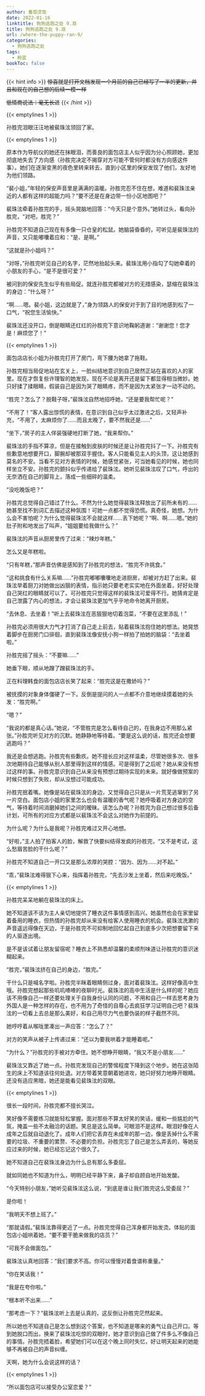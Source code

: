 ```yaml
---
author: 番茄烫饭
date: 2022-01-16
linktitle: 狗狗逃跑之处 9.泪
title: 狗狗逃跑之处 9.泪
url: /where-the-puppy-ran-9/
categories:
  - 狗狗逃跑之处
tags:
  - 粉蓝
bookToc: false
---
```


{{< hint info >}}
~~惊喜就是打开文档发现一个月前的自己已经写了一半的更新，并且和现在的自己想的后续一模一样~~

~~低情商说法：毫无长进~~
{{< /hint >}}

<!--more-->

{{< emptylines 1 >}}

孙胜完泪眼汪汪地被裴珠泫领回了家。

{{< emptylines 1 >}}

原本作为导航仪的她还在抹眼泪，而善良的面包店主人似乎因为分心照顾她，更加彻底地失去了方向感（孙胜完决定不揭穿对方可能不管何时都没有方向感这件事）。她们在逐渐变黑的夜色里转来转去，直到小区里的保安发现了他们，友好地为他们领路。

“裴小姐，”年轻的保安声音里是满满的温暖。孙胜完忍不住在想，难道和裴珠泫亲近的人都有这样的超能力吗？“要不还是在身边带一份小区地图吧？”

裴珠泫牵着孙胜完的手，摇头晃脑地回答：“今天只是个意外。”她转过头，看向孙胜完，“对吧，胜完？”

孙胜完不知道自己现在有多像一只仓皇的松鼠。她脑袋昏昏的，可听见是裴珠泫的声音，又只能嘟囔着应和：“是、是啊。”

“这就是孙小姐吗？”

“对呀，”孙胜完听见自己的名字，茫然地抬起头来。裴珠泫用小指勾了勾她牵着的小朋友的手心，“是不是很可爱？”

被问到的保安先生似乎有些局促。就连孙胜完都被对方的无措感染，瑟缩在裴珠泫的身边：“什么呀？”

“啊……嗯。裴小姐，这边就是了，”身为领路人的保安对于到了目的地感到松了一口气，“祝您生活愉快。”

裴珠泫还没开口，倒是眼睛还红红的孙胜完下意识地鞠躬道谢：“谢谢您！您才是！麻烦您了！”

{{< emptylines 1 >}}

面包店店长小姐为孙胜完打开了房门，弯下腰为她拿了拖鞋。

孙胜完相当局促地站在玄关上，一脸纠结地意识到自己居然正站在喜欢的人的家里。现在才恢复些许理智的她发现，现在不论是离开还是留下都显得相当微妙。她只好揉了揉眼睛，假装自己是因为哭了眼睛疼，而不是因为太紧张才一动不动的。

“胜完？怎么了？脱鞋子呀，”裴珠泫自然地招呼她，“还是要我帮忙呢？”

“不用了！”客人露出惊慌的表情，在意识到自己似乎太过激进之后，又轻声补充，“不用了，太麻烦你了……而且太晚了，要不然我还是……”

“坐下，”房子的主人佯装强硬地打断了她，“我来帮你。”

裴珠泫的手指不算凉，但是在接触到皮肤的时候还是让孙胜完抖了一下。孙胜完有些歉意地想要开口，脚腕却被那双手握住。客人只能看见主人的头顶，这让她感到莫名的不安。当看不见对方表情的时候，她感觉紧张，可当她看见的时候，她也同样坐立不安。孙胜完的颤抖似乎传递给了裴珠泫。她听见裴珠泫叹了口气，呼出的无奈洒在自己的脚背上，落成一些细碎的温柔。

“没吃晚饭吧？”

孙胜完总觉得自己错过了什么。不然为什么她觉得裴珠泫释放出了前所未有的……她甚至找不到词汇去描述这种氛围！可她一点都不觉得恐慌。真奇怪，她想。为什么会不害怕呢？为什么觉得裴珠泫不会就这样……丢下她呢？“啊、啊……嗯。”她的肚子附和地发出了叫声，“姐姐要给我做什么？”

裴珠泫的声音从厨房里传了过来：“辣炒年糕。”

怎么又是年糕啦。

“只有年糕，”那声音仿佛是感知到了孙胜完的想法，“胜完不许挑食。”

“这和挑食有什么关系嘛……”孙胜完嘟嘟囔囔地走进厨房，却被对方赶了出来。裴珠泫举着厨刀对她做出凶狠的表情，指示她只要老老实实地在外面坐着，好好处理自己哭红的眼睛就可以了。可孙胜完只觉得这样的裴珠泫可爱得不行。她猜肯定是自己泄露了内心的想法，才会让裴珠泫更加气乎乎地命令她离开厨房。

“去休息、去坐着！”听上去裴珠泫在恶狠狠地切着泡菜，“不要在这里添乱！”

孙胜完必须用很大力气才打消了自己走上前去，贴着裴珠泫抱住她的想法。她晃悠着脚步在厨房门口徘徊，直到裴珠泫像安抚小狗一样拍了拍她的脑袋：“去坐着啦。”

孙胜完摇了摇头：“不要嘛……”

她垂下眼，顺从地蹭了蹭裴珠泫的手。

正在料理韩食的面包店店长笑了起来：“胜完这是在撒娇吗？”

被抚摸的对象身体僵硬了一下。反倒是提问的人一点都不介意地继续摸着她的头发：“胜完啊。”

“嗯？”

“我说的都是真心话。”她说，“不管胜完是怎么看待自己的，在我身边不用那么紧张。”孙胜完听见对方的沉默。她静静地等待着。“要是这么说的话，胜完还会想要逃跑吗？”

我还是会想逃跑。孙胜完有些歉疚。她不擅长应对这样温柔，尽管她很多次、很多次地期待自己能够从别人那里得到这样的情感。可是得到了之后呢？她从来没有想过这样的事。孙胜完意识到自己从来没有预想过期待实现的未来。就好像做预案的时候只想到了失败，却从没想过可能成功。

孙胜完抿着嘴。她像是站在裴珠泫的身边，又觉得自己只是从一片荒芜逃窜到了另一片空白。面包店小姐的家里怎么也会有温暖的香气呢？她呼吸着对方身边的空气，等待着时间消磨掉她们之间的暧昧。该怎么办呢？孙胜完为自己想过很多后备计划，可所有的对应方式都是以裴珠泫不会这么对她作为前提的。

为什么呢？为什么是我呢？孙胜完难过又开心地想。

“好啦，”主人拍了拍客人的脸，解救了快要纠结得发疯的孙胜完，“又不是考试，这么愁眉苦脸的干什么呢？”

孙胜完不知道自己一开口又是那么浓厚的哭腔：“因为、因为……对不起。”

“乖，”裴珠泫难得狠下心来，指挥着孙胜完，“先去沙发上坐着，然后来吃晚饭。”

{{< emptylines 1 >}}

孙胜完呆呆地躺在裴珠泫的床上。

她不知道该不该为主人亲切地提供了睡衣这件事情感到高兴。她虽然也会在家里留着备用的睡衣，但热情的孙胜完却从来没有给客人使用睡衣的机会。裴珠泫洗漱的声音遥远得像在天边，于是孙胜完不可抑制地回忆起自己到底多少次把想要留下来的人驱逐出境。

是不是该试着让朋友留宿呢？睡衣上不熟悉却温馨的柔顺剂味道让孙胜完的意识迷糊起来。

“胜完，”裴珠泫挤在自己的身边，“胜完。”

干什么只是喊名字啦。孙胜完半眯着眼睛侧过身，面对着裴珠泫。这样好像高中生哦。孙胜完想起那些叽叽喳喳的夜聊时光。裴珠泫的高中生活是什么样的呢？她应该不用像自己一样还要处理关于自我身份认同的问题，不用和自己一样去思考身为外国人是一种怎样的存在，也不用为了奇怪的自尊心去疯狂学习证明自己吧？裴珠泫的一切看上去总是那么美好，和自己用尽力气也要伪装的样子截然不同。

她哼哼着从喉咙里凑出一声应答：“怎么了？”

对方的笑声从被子上传递过来：“还以为要我哄着才能睡着呢。”

“为什么？”孙胜完的手被对方牵住。她不想睁开眼睛，“我又不是小朋友……”

裴珠泫又靠近了她一点。孙胜完发现自己的警惕程度下降到这个地步。她在这张陌生的床上不知道该往何处退。对方带着笑意朝着她进攻，她只好努力地睁开眼睛。还没有适应黑暗，她还是能看见裴珠泫的双眼。

{{< emptylines 1 >}}

很长一段时间，孙胜完都不擅长哭泣。

笑好像不需要练习就能轻松掌握。面对那些不算太好笑的笑话，缓和一些尴尬的气氛，掩盖一些不太融洽的话题。笑总是这么简单。可眼泪不是这样。眼泪好像在人成年之后就自动退化了。成年人们把它丢弃在未成年的那一边，像是丢掉什么不需要的垃圾、不重要的累赘、不必要的负担。孙胜完忘了自己是怎么弄丢的，等她反应过来的时候，她已经忘记这个很久了。

她不知道自己在裴珠泫身边为什么总有那么多委屈。

就如同她也不知道为什么，明明已经平静下来，鼻子却自顾自地开始发酸。

“今天特别小朋友，”她听见裴珠泫这么说，“到底是谁让我们胜完这么受委屈？”

是你啦！

“我明天不想上班了。”

“那就请假。”裴珠泫靠得更近了一点。孙胜完觉得自己浑身都开始发烫。体贴的面包店小姐哄着她，“要不要干脆来做我的店员？”

“可我不会做面包。”

裴珠泫认真地回答：“我们要求不高。你可以慢慢对着食谱称重量。”

“你在笑话我！”

“我是在夸你啦。”

“根本听不出来……”

“那考虑一下？”裴珠泫听上去是认真的，这反倒让孙胜完茫然起来。

所以她也不知道自己是怎么想到这个答案，也不知道是哪来的勇气让自己开口。等到她脱口而出，换来了裴珠泫吃惊的双眼时，她才意识到自己做了件多么不像自己的事情。孙胜完捂着脸，希望她们可以在这个晚上同时失忆，好让明天起来的她能够不再被自己的声音纠缠。

天啊，她为什么会说这样的话？

{{< emptylines 1 >}}

“所以面包店可以接受办公室恋爱？”
